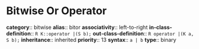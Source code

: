 # Bitwise Or Operator

**category**:: bitwise
**alias**:: bitor
**associativity**:: left-to-right
**in-class-definition**:: `R K::operator |(S b);`
**out-class-definition**:: `R operator |(K a, S b);`
**inheritance**:: inherited
**priority**:: 13
**syntax**:: `a | b`
**type**:: binary
